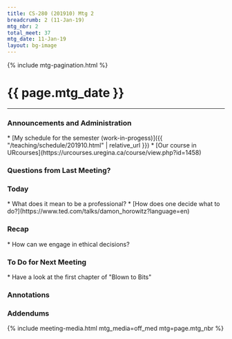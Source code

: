 ```yaml
---
title: CS-280 (201910) Mtg 2
breadcrumb: 2 (11-Jan-19)
mtg_nbr: 2
total_meet: 37
mtg_date: 11-Jan-19
layout: bg-image
---
```

{% include mtg-pagination.html %}
<h1 class="text-center">{{ page.mtg_date }}</h1>
<hr />

<h3>Announcements and Administration</h3>
* [My schedule for the semester (work-in-progess)]({{ "/teaching/schedule/201910.html" | relative_url }})
* [Our course in URcourses](https://urcourses.uregina.ca/course/view.php?id=1458)

<h3>Questions from Last Meeting?</h3>

<h3>Today</h3>
* What does it mean to be a professional?
* [How does one decide what to do?](https://www.ted.com/talks/damon_horowitz?language=en)

<h3>Recap</h3>
* How can we engage in ethical decisions?

<h3>To Do for Next Meeting</h3>
* Have a look at the first chapter of "Blown to Bits"

<h3>Annotations</h3>

<h3>Addendums</h3>

{% include meeting-media.html mtg_media=off_med mtg=page.mtg_nbr %}
